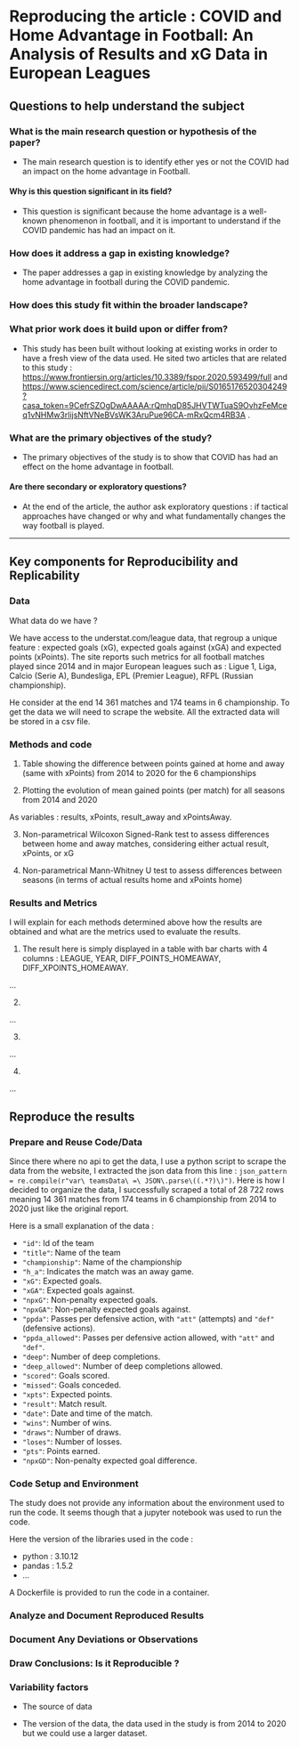 # Reproducing the article : COVID and Home Advantage in Football: An Analysis of Results and xG Data in European Leagues

## Questions to help understand the subject

### What is the main research question or hypothesis of the paper?

- The main research question is to identify ether yes or not the COVID had an impact on the home advantage in Football.

#### Why is this question significant in its field?

- This question is significant because the home advantage is a well-known phenomenon in football, and it is important to understand if the COVID pandemic has had an impact on it.

### How does it address a gap in existing knowledge?

- The paper addresses a gap in existing knowledge by analyzing the home advantage in football during the COVID pandemic.

### How does this study fit within the broader landscape?


### What prior work does it build upon or differ from?

- This study has been built without looking at existing works in order to have a fresh view of the data used. He sited two articles that are related to this study : https://www.frontiersin.org/articles/10.3389/fspor.2020.593499/full and  https://www.sciencedirect.com/science/article/pii/S0165176520304249?casa_token=9CefrSZOgDwAAAAA:rQmhqD85JHVTWTuaS9OvhzFeMceq1vNHMw3rlijsNftVNeBVsWK3AruPue96CA-mRxQcm4RB3A .

### What are the primary objectives of the study?

- The primary objectives of the study is to show that COVID has had an effect on the home advantage in football.

#### Are there secondary or exploratory questions?

- At the end of the article, the author ask exploratory questions : if tactical approaches have changed or why and what fundamentally changes the way football is played.

---

## Key components for Reproducibility and Replicability

### Data

What data do we have ?

We have access to the understat.com/league data, that regroup a unique feature : expected goals (xG), expected goals against (xGA) and expected points (xPoints). The site reports such metrics for all football matches played since 2014 and in major European leagues such as :  Ligue 1, Liga, Calcio (Serie A), Bundesliga, EPL (Premier League), RFPL (Russian championship).

He consider at the end 14 361 matches and 174 teams in 6 championship. To get the data we will need to scrape the website. All the extracted data will be stored in a csv file.

### Methods and code 

1. Table showing the difference between points gained at home and away (same with xPoints) from 2014 to 2020 for the 6 championships

2. Plotting the evolution of mean gained points (per match) for all seasons from 2014 and 2020

As variables : results, xPoints, result_away and xPointsAway. 

3. Non-parametrical Wilcoxon Signed-Rank test to assess differences between home and away matches, considering either actual result, xPoints, or xG

4. Non-parametrical Mann-Whitney U test to assess differences between seasons (in terms of actual results home and xPoints home)

### Results and Metrics 

I will explain for each methods determined above how the results are obtained and what are the metrics used to evaluate the results.

1. The result here is simply displayed in a table with bar charts with 4 columns : LEAGUE, YEAR, DIFF_POINTS_HOMEAWAY, DIFF_XPOINTS_HOMEAWAY.

...

2.

...

3. 

...

4.

... 

## Reproduce the results

### Prepare and Reuse Code/Data

Since there where no api to get the data, I use a python script to scrape the data from the website, I extracted the json data from this line : `json_pattern = re.compile(r"var\ teamsData\ =\ JSON\.parse\((.*?)\)")`.
Here is how I decided to organize the data, I successfully scraped a total of 28 722 rows meaning 14 361 matches from 174 teams in 6 championship from 2014 to 2020 just like the original report.

Here is a small explanation of the data :
- `"id"`: Id of the team 
- `"title"`: Name of the team
- `"championship"`: Name of the championship
- `"h_a"`: Indicates the match was an away game.
- `"xG"`: Expected goals.
- `"xGA"`: Expected goals against.
- `"npxG"`: Non-penalty expected goals.
- `"npxGA"`: Non-penalty expected goals against.
- `"ppda"`: Passes per defensive action, with `"att"` (attempts) and `"def"` (defensive actions).
- `"ppda_allowed"`: Passes per defensive action allowed, with `"att"` and `"def"`.
- `"deep"`: Number of deep completions.
- `"deep_allowed"`: Number of deep completions allowed.
- `"scored"`: Goals scored.
- `"missed"`: Goals conceded.
- `"xpts"`: Expected points.
- `"result"`: Match result.
- `"date"`: Date and time of the match.
- `"wins"`: Number of wins.
- `"draws"`: Number of draws.
- `"loses"`: Number of losses.
- `"pts"`: Points earned.
- `"npxGD"`: Non-penalty expected goal difference.


### Code Setup and Environment

The study does not provide any information about the environment used to run the code. It seems though that a jupyter notebook was used to run the code.

Here the version of the libraries used in the code :

- python : 3.10.12
- pandas : 1.5.2
- ...

A Dockerfile is provided to run the code in a container.

### Analyze and Document Reproduced Results

### Document Any Deviations or Observations

### Draw Conclusions: Is it Reproducible ?

### Variability factors

- The source of data

- The version of the data, the data used in the study is from 2014 to 2020 but we could use a larger dataset.






